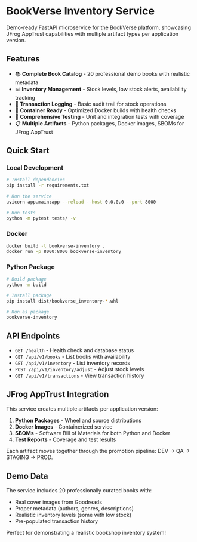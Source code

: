 # BookVerse Inventory Service

Demo-ready FastAPI microservice for the BookVerse platform, showcasing JFrog AppTrust capabilities with multiple artifact types per application version.

## Features

- 📚 **Complete Book Catalog** - 20 professional demo books with realistic metadata
- 📊 **Inventory Management** - Stock levels, low stock alerts, availability tracking
- 🔄 **Transaction Logging** - Basic audit trail for stock operations
- 🐳 **Container Ready** - Optimized Docker builds with health checks
- 🧪 **Comprehensive Testing** - Unit and integration tests with coverage
- 📋 **Multiple Artifacts** - Python packages, Docker images, SBOMs for JFrog AppTrust

## Quick Start

### Local Development
```bash
# Install dependencies
pip install -r requirements.txt

# Run the service
uvicorn app.main:app --reload --host 0.0.0.0 --port 8000

# Run tests
python -m pytest tests/ -v
```

### Docker
```bash
docker build -t bookverse-inventory .
docker run -p 8000:8000 bookverse-inventory
```

### Python Package
```bash
# Build package
python -m build

# Install package
pip install dist/bookverse_inventory-*.whl

# Run as package
bookverse-inventory
```

## API Endpoints

- `GET /health` - Health check and database status
- `GET /api/v1/books` - List books with availability
- `GET /api/v1/inventory` - List inventory records
- `POST /api/v1/inventory/adjust` - Adjust stock levels
- `GET /api/v1/transactions` - View transaction history

## JFrog AppTrust Integration

This service creates multiple artifacts per application version:

1. **Python Packages** - Wheel and source distributions
2. **Docker Images** - Containerized service
3. **SBOMs** - Software Bill of Materials for both Python and Docker
4. **Test Reports** - Coverage and test results

Each artifact moves together through the promotion pipeline: DEV → QA → STAGING → PROD.

## Demo Data

The service includes 20 professionally curated books with:
- Real cover images from Goodreads
- Proper metadata (authors, genres, descriptions)
- Realistic inventory levels (some with low stock)
- Pre-populated transaction history

Perfect for demonstrating a realistic bookshop inventory system!
